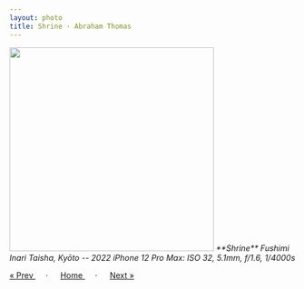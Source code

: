 ```yaml
---
layout: photo
title: Shrine · Abraham Thomas
---
```


<img src="/assets/photos/Shrine.jpg" width="360px" class="photo">

<i>
**Shrine**  
Fushimi Inari Taisha, Kyōto -- 2022  
iPhone 12 Pro Max: ISO 32, 5.1mm, f/1.6, 1/4000s
</i>

<a href="/gallery/flag"> &laquo; Prev </a> &emsp; · &emsp; 
<a href="/gallery"> Home </a> &emsp; · &emsp; 
<a href="/gallery/vermilion"> Next &raquo; </a>
